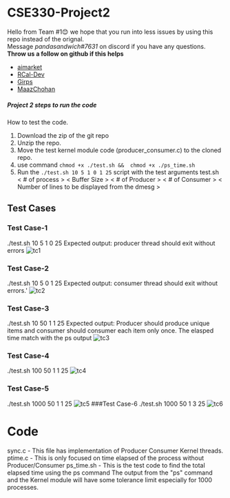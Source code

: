 # CSE330-Project2
Hello from Team #1😊 we hope that you run into less issues by using this repo instead of the orignal.   
Message *pandasandwich#7631* on discord if you have any questions.  
**Throw us a follow on github if this helps**  
- [aimarket](https://github.com/aimarket)
- [RCal-Dev](https://github.com/RCal-Dev)
- [Girps](https://github.com/Girps)
- [MaazChohan](https://github.com/MaazChohan)

##### Project 2 steps to run the code
How to test the code.
1. Download the zip of the git repo
2. Unzip the repo.
3. Move the test kernel module code (producer_consumer.c) to the cloned repo.
4. use command `chmod +x ./test.sh &&  chmod +x ./ps_time.sh`
5. Run the `./test.sh 10 5 1 0 1 25` script with the test arguments
test.sh < # of process > < Buffer Size > < # of Producer > < # of Consumer > < Number of lines to be displayed from the dmesg >

## Test Cases
### Test Case-1
./test.sh 10 5 1 0 25
Expected output: producer thread should exit without errors
![tc1](https://user-images.githubusercontent.com/123608796/219263940-84c382c4-9e89-434d-97a4-cfe45a492507.png)
### Test Case-2
./test.sh 10 5 0 1 25
Expected output: consumer thread should exit without errors.'
![tc2](https://user-images.githubusercontent.com/123608796/219264031-6ae24783-0eac-41e3-8a55-73ef11d95f1a.png)
### Test Case-3
./test.sh 10 50 1 1 25
Expected output: Producer should produce unique items and consumer should
consumer each item only once. The elasped time match with the ps output
![tc3](https://user-images.githubusercontent.com/123608796/219264152-d2a9ba8a-7252-455c-870c-c775cf08030f.png)
### Test Case-4
./test.sh 100 50 1 1 25
![tc4](https://user-images.githubusercontent.com/123608796/219264244-01bcffd6-bef4-4fb7-94c0-c68fba006d16.png)
### Test Case-5
./test.sh 1000 50 1 1 25
![tc5](https://user-images.githubusercontent.com/123608796/219264375-e85edc4b-242d-4165-adab-1d96af1e2734.png)
###Test Case-6
./test.sh 1000 50 1 3 25
![tc6](https://user-images.githubusercontent.com/123608796/219264448-796987ad-221c-453c-a18a-76d5458d839f.png)
# Code
sync.c - This file has implementation of Producer Consumer Kernel threads.
ptime.c - This is only focused on time elapsed of the process without
Producer/Consumer
ps_time.sh - This is the test code to find the total elapsed time using the ps command
The output from the "ps" command and the Kernel module will have some tolerance limit
especially for 1000 processes.
